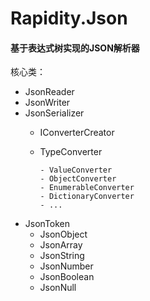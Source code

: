 # Rapidity.Json

#### 基于表达式树实现的JSON解析器

核心类：
 - JsonReader
 - JsonWriter
 - JsonSerializer
    - IConverterCreator
    - TypeConverter
          
          - ValueConverter
          - ObjectConverter
          - EnumerableConverter
          - DictionaryConverter
          - ...
 
 - JsonToken
    - JsonObject
    - JsonArray
    - JsonString
    - JsonNumber
    - JsonBoolean
    - JsonNull
